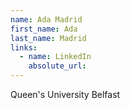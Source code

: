 ```yaml
---
name: Ada Madrid
first_name: Ada
last_name: Madrid
links:
  - name: LinkedIn
    absolute_url: 
---
```

Queen's University Belfast
